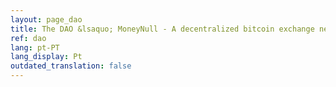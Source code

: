```yaml
---
layout: page_dao
title: The DAO &lsaquo; MoneyNull - A decentralized bitcoin exchange network
ref: dao
lang: pt-PT
lang_display: Pt
outdated_translation: false
---
```

